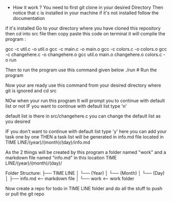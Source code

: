 

- How it work ?
You need to first git clone in your desired Directory
Then notice that c is installed in your machine
if it's not installed follow the documentation 

if it's installed 
Go to your directory where you have cloned this repository 
then cd into src file 
then copy paste this code on terminal it will complie the program :

gcc -c util.c -o util.o
gcc -c main.c -o main.o
gcc -c colors.c -o colors.o
gcc -c changehere.c -o changehere.o
gcc util.o main.o changehere.o colors.c -o run

Then to run the program use this command given below
./run         # Run the program

Now your are ready
use this command from your desired directory where git is ignored and cd src 

NOw when your run this program 
It will prompt you to continue with default list or not
IF you want to continue with default list type 'n'

default list is there in src/changehere.c
you can change the default list as you desired

IF you don't want to continue with default list type 'y'
here you can add your task one by one 
THEN a task list will be generated in info.md file located in TIME LINE/(year)/(month)/(day)/info.md

As the 2 things will be created by this program a folder named "work" and a markdown file named "info.md" in this location TIME LINE/(year)/(month)/(day)/

Folder Structure:
├── TIME LINE
│   └── (Year)
│       └── (Month)
│           └── (Day)
│               ├── info.md   <-- markdown file
│               └── work      <-- work folder

Now create a repo for todo in TIME LINE folder
and do all the stuff to push or pull the git repo
